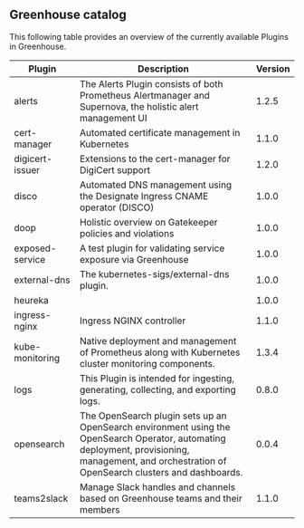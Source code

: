 Greenhouse catalog
------------------

This following table provides an overview of the currently available Plugins in Greenhouse.

| Plugin | Description | Version |
| -------- | ------- | ------- |
| alerts|The Alerts Plugin consists of both Prometheus Alertmanager and Supernova, the holistic alert management UI|1.2.5|
| cert-manager|Automated certificate management in Kubernetes|1.1.0|
| digicert-issuer|Extensions to the cert-manager for DigiCert support|1.2.0|
| disco|Automated DNS management using the Designate Ingress CNAME operator (DISCO)|1.0.0|
| doop|Holistic overview on Gatekeeper policies and violations|1.0.0|
| exposed-service|A test plugin for validating service exposure via Greenhouse|1.0.0|
| external-dns|The kubernetes-sigs/external-dns plugin.|1.0.0|
| heureka||1.0.0|
| ingress-nginx|Ingress NGINX controller|1.1.0|
| kube-monitoring|Native deployment and management of Prometheus along with Kubernetes cluster monitoring components.|1.3.4|
| logs|This Plugin is intended for ingesting, generating, collecting, and exporting logs.|0.8.0|
| opensearch|The OpenSearch plugin sets up an OpenSearch environment using the OpenSearch Operator, automating deployment, provisioning, management, and orchestration of OpenSearch clusters and dashboards.|0.0.4|
| teams2slack|Manage Slack handles and channels based on Greenhouse teams and their members|1.1.0|
